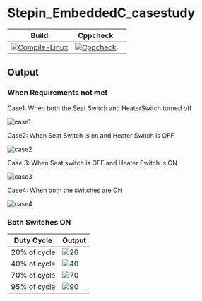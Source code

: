 # Stepin_EmbeddedC_casestudy


| Build                                                                                                                                                                                                    | Cppcheck                                                                                                                                                                                                         |                                                                                                                                                                                                                                                                                                |
|----------------------------------------------------------------------------------------------------------------------------------------------------------------------------------------------------------|------------------------------------------------------------------------------------------------------------------------------------------------------------------------------------------------------------------|--------------------------------------------------------------------------------------------------------------------------------------------------------------------------------------------------------------------------------------------------------------------------------------------------------|
[![Compile-Linux](https://github.com/sandhya0711/m2_embbeded-project/actions/workflows/compile.yml/badge.svg)](https://github.com/sandhya0711/m2_embbeded-project/actions/workflows/compile.yml)|[![Cppcheck](https://github.com/sandhya0711/m2_embbeded-project/actions/workflows/c-cpp.yml/badge.svg)](https://github.com/sandhya0711/m2_embbeded-project/actions/workflows/c-cpp.yml)|

## Output

### When Requirements not met

 Case1: When both the Seat Switch and HeaterSwitch turned off                  

![case1](https://user-images.githubusercontent.com/57322769/133645212-f78104c4-b9ea-4b8e-9624-91f78b65f22d.png) 

Case2: When Seat Switch is on and Heater Switch is OFF

![case2](https://user-images.githubusercontent.com/57322769/133645215-214dd3c0-8651-417a-a1f8-a2f83772e531.png)

Case 3: When Seat switch is OFF and Heater Switch is ON

![case3](https://user-images.githubusercontent.com/57322769/133652006-160f6547-dda1-49af-816e-1065d5fb4f5f.png)

Case4: When both the switches are ON

![case4](https://user-images.githubusercontent.com/57322769/133645220-76e9c3ea-f97c-446f-8529-a4bd68d911ea.png) 

### Both Switches ON

| Duty Cycle | Output                              | 
|------------|-------------------------------------|
| 20% of cycle      | ![20](https://user-images.githubusercontent.com/57322769/133645222-3ddde51a-e634-4c18-9dd8-ef50cb6a59e2.png) | 
| 40% of cycle      | ![40](https://user-images.githubusercontent.com/57322769/133645202-3eef8e2d-1bef-427d-b15e-d0aa27fa822f.png) | 
| 70% of cycle      | ![70](https://user-images.githubusercontent.com/57322769/133645206-9f92c0a2-edae-456c-bcdd-4f7597c6e4aa.png) | 
| 95% of cycle      |![90](https://user-images.githubusercontent.com/57322769/133645208-51a9b7a5-84e9-442b-99d6-79434a237a15.png) | 
